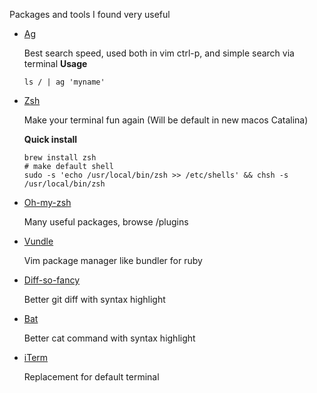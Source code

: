 Packages and tools I found very useful

* [Ag](https://github.com/ggreer/the_silver_searcher)

  Best search speed, used both in vim ctrl-p, and simple search via terminal
  **Usage**
  ```
  ls / | ag 'myname'
  ```
  
* [Zsh](https://www.zsh.org)

  Make your terminal fun again (Will be default in new macos Catalina)

  **Quick install**
  ```
  brew install zsh
  # make default shell
  sudo -s 'echo /usr/local/bin/zsh >> /etc/shells' && chsh -s /usr/local/bin/zsh    
  ```
  
* [Oh-my-zsh](https://github.com/robbyrussell/oh-my-zsh)

  Many useful packages, browse /plugins

* [Vundle](https://github.com/VundleVim/Vundle.vim)

  Vim package manager like bundler for ruby

* [Diff-so-fancy](https://github.com/so-fancy/diff-so-fancy)

  Better git diff with syntax highlight

* [Bat](https://github.com/sharkdp/bat)
  
  Better cat command with syntax highlight
  
* [iTerm](https://iterm2.com/)

  Replacement for default terminal
